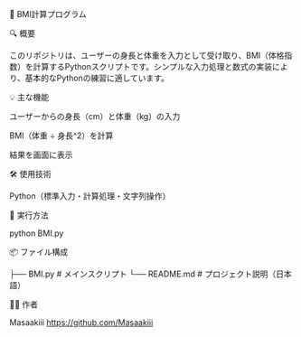 🧮 BMI計算プログラム

🔍 概要

このリポジトリは、ユーザーの身長と体重を入力として受け取り、BMI（体格指数）を計算するPythonスクリプトです。シンプルな入力処理と数式の実装により、基本的なPythonの練習に適しています。

💡 主な機能

ユーザーからの身長（cm）と体重（kg）の入力

BMI（体重 ÷ 身長^2）を計算

結果を画面に表示

🛠️ 使用技術

Python（標準入力・計算処理・文字列操作）

🚀 実行方法

python BMI.py

📦 ファイル構成

├── BMI.py        # メインスクリプト
└── README.md     # プロジェクト説明（日本語）

🧑‍💻 作者

Masaakiii
https://github.com/Masaakiii
